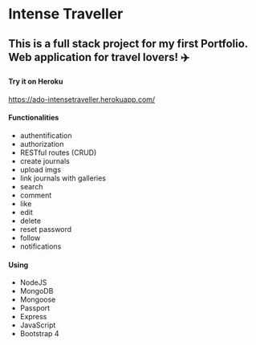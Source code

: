 # Intense Traveller

## This is a full stack project for my first Portfolio. Web application for travel lovers! :airplane:

#### Try it on Heroku

https://ado-intensetraveller.herokuapp.com/

#### Functionalities

* authentification
* authorization
* RESTful routes (CRUD)
* create journals
* upload imgs
* link journals with galleries
* search
* comment
* like
* edit
* delete
* reset password
* follow
* notifications

#### Using
* NodeJS
* MongoDB
* Mongoose
* Passport
* Express
* JavaScript
* Bootstrap 4

